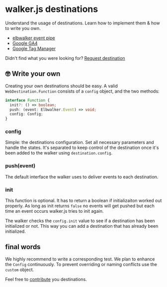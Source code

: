 # walker.js destinations

Understand the usage of destinations. Learn how to implement them & how to write you own.

- [elbwalker event pipe](#XXXX)
- [Google GA4](#XXXX)
- [Google Tag Manager](#XXXX)

Didn't find what you were looking for? [Request destination](https://github.com/elbwalker/walker.js/issues/new)

## 🤓 Write your own

Creating your own destinations should be easy. A valid `WebDestination.Function` consists of a `config` object, and the two methods:

```ts
interface Function {
  init?: () => boolean;
  push: (event: Elbwalker.Event) => void;
  config: Config;
}
```

### config

Simple: the destinations configuration. Set all necessary parameters and handle the states. It's separated to keep control of the destination once it's been added to the walker using `destination.config`.

### push(event)

The default interface the walker uses to deliver events to each destination.

### init

This function is optional. It has to return a boolean if initializaiton worked out properly. As long as init returns `false` no events will get pushed but each time an event occurs walker.js tries to init again.

The walker checks the `config.init` value to see if a destination has been initialized or not. This way you can add a destination that has already been initialized.

## final words

We highly recommend to write a corresponding test. We plan to enhance the `Config` continuously. To prevent overriding or naming conflicts use the `custom` object.

Feel free to [contribute](https://github.com/elbwalker/walker.js#-contributing) you destinations.
